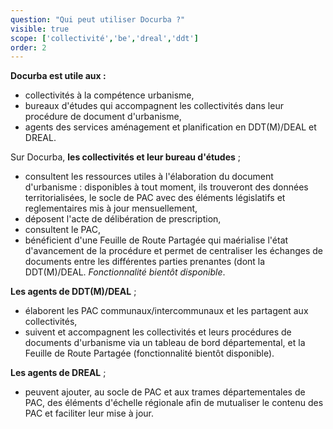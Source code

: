 ```yaml
---
question: "Qui peut utiliser Docurba ?"
visible: true
scope: ['collectivité','be','dreal','ddt']
order: 2
---
```


**Docurba est utile aux :**
- collectivités à la compétence urbanisme,
- bureaux d'études qui accompagnent les collectivités dans leur procédure de document d'urbanisme,
- agents des services aménagement et planification en DDT(M)/DEAL et DREAL.



Sur Docurba, **les collectivités et leur bureau d'études** ; 
- consultent les ressources utiles à l'élaboration du document d'urbanisme : disponibles à tout moment, ils trouveront des données territorialisées, le socle de PAC avec des éléments législatifs et reglementaires mis à jour mensuellement,
- déposent l'acte de délibération de prescription,
- consultent le PAC,
- bénéficient d'une Feuille de Route Partagée qui maérialise l'état d'avancement de la procédure et permet de centraliser les échanges de documents entre les différentes parties prenantes (dont la DDT(M)/DEAL. _Fonctionnalité bientôt disponible_.

**Les agents de DDT(M)/DEAL** ; 
- élaborent les PAC communaux/intercommunaux et les partagent aux collectivités,
- suivent et accompagnent les collectivités et leurs procédures de documents d'urbanisme via un tableau de bord départemental, et la Feuille de Route Partagée (fonctionnalité bientôt disponible).

**Les agents de DREAL** ;
- peuvent  ajouter, au socle de PAC et aux trames départementales de PAC, des éléments d'échelle régionale afin de mutualiser le contenu des PAC et faciliter leur mise à jour.
